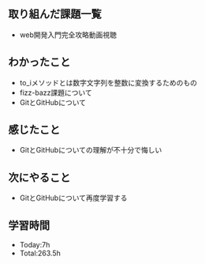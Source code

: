## 取り組んだ課題一覧
- web開発入門完全攻略動画視聴
  
## わかったこと
- to_iメソッドとは数字文字列を整数に変換するためのもの
- fizz-bazz課題について
- GitとGitHubについて
  
## 感じたこと
- GitとGitHubについての理解が不十分で悔しい
  
## 次にやること
- GitとGitHubについて再度学習する
  
## 学習時間
- Today:7h
- Total:263.5h
